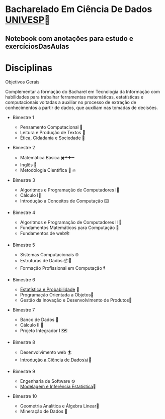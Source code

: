 # Bacharelado Em Ciência De Dados [UNIVESP](https://univesp.br/cursos/bacharel-em-ciencia-de-dados)🚀
## Notebook com anotações para estudo e exercíciosDasAulas


Disciplinas
=================

Objetivos Gerais

Complementar a formação do Bacharel em Tecnologia da Informação com habilidades para trabalhar ferramentas matemáticas, estatísticas e computacionais
voltadas a auxiliar no processo de extração de conhecimentos a partir de dados, que auxiliam nas tomadas de decisões.
<!--ts-->

* Bimestre 1
  * Pensamento Computacional 🤔 
  * Leitura e Produção de Textos 🦜 
  * Ética, Cidadania e Sociedade 🦉


* Bimestre 2
  * Matemática Básica ✖️➗➕➖ 
  * Inglês 🦅  
  * Metodologia Científica 📑 🔥


* Bimestre 3
  * Algoritmos e Programação de Computadores I💾  
  * Cálculo I🔢   
  * Introdução a Conceitos de Computação ⌨️

* Bimestre 4
  * Algoritmos e Programação de Computadores II  💾
  * Fundamentos Matemáticos para Computação 🔢  
  * Fundamentos de web🕸️  

* Bimestre 5
  * Sistemas Computacionais 🌐 
  * Estruturas de Dados 📦🎲 
  * Formação Profissional em Computação 🕴️

* Bimestre 6

    * [Estatística e Probabilidade](https://github.com/Aelso/Estatistica-e-Probabilidade-PES300-UNIVESP.git) 🔢
    * Programação Orientada a Objetos🧮 
    * Gestão da Inovação e Desenvolvimento de Produtos💯      
 * Bimestre 7 
      * Banco de Dados 🎲
      * Cálculo II 🔢
      * Projeto Integrador I 🗺️
      
 * Bimestre 8
      * Desenvolvimento web 🏄
      * [Introdução a Ciência de Dados](https://github.com/Aelso/Introducao-a-Ciencia-de-Dados-COM350.git)📊🎲

 * Bimestre 9
      * Engenharia de Software ⚙️
      * [Modelagem e Inferência Estatística](https://github.com/Aelso/Modelagem-e-Inferencia-Estatistica-PES310-UNIVESP-.git)🎯

 * Bimestre 10
      * Geometria Analítica e Álgebra Linear🔢
      * Mineração de Dados 👷
<!--te-->
